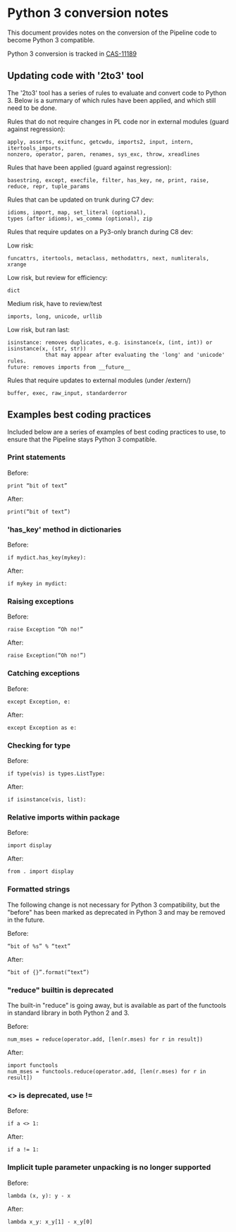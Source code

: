# Python 3 conversion notes

This document provides notes on the conversion of the Pipeline code to become
Python 3 compatible.

Python 3 conversion is tracked in 
[CAS-11189](https://open-jira.nrao.edu/browse/CAS-11189)


## Updating code with '2to3' tool

The '2to3' tool has a series of rules to evaluate and convert code to Python 3. 
Below is a summary of which rules have been applied, and which still need to be done.

Rules that do not require changes in PL code nor in external modules (guard
against regression):

```
apply, asserts, exitfunc, getcwdu, imports2, input, intern, itertools_imports,
nonzero, operator, paren, renames, sys_exc, throw, xreadlines
```

Rules that have been applied (guard against regression):

```
basestring, except, execfile, filter, has_key, ne, print, raise, reduce, repr, tuple_params
```

Rules that can be updated on trunk during C7 dev:

```
idioms, import, map, set_literal (optional),
types (after idioms), ws_comma (optional), zip
```

Rules that require updates on a Py3-only branch during C8 dev:

Low risk:
```
funcattrs, itertools, metaclass, methodattrs, next, numliterals, xrange
```

Low risk, but review for efficiency:
```
dict
```

Medium risk, have to review/test

```
imports, long, unicode, urllib
```

Low risk, but ran last:

```
isinstance: removes duplicates, e.g. isinstance(x, (int, int)) or isinstance(x, (str, str))
            that may appear after evaluating the 'long' and 'unicode' rules.
future: removes imports from __future__
```

Rules that require updates to external modules (under /extern/)

```
buffer, exec, raw_input, standarderror
```


## Examples best coding practices
Included below are a series of examples of best coding practices to use, to
ensure that the Pipeline stays Python 3 compatible.


### Print statements
Before:
```
print “bit of text”
```
After:
```
print(“bit of text”)
```

### 'has_key' method in dictionaries
Before:
```
if mydict.has_key(mykey):
```
After:
```
if mykey in mydict:
```

### Raising exceptions
Before:
```
raise Exception “Oh no!”
```
After:
```
raise Exception(“Oh no!”)
```

### Catching exceptions
Before:
```
except Exception, e:
```
After:
```
except Exception as e:
```

### Checking for type

Before:
```
if type(vis) is types.ListType:
```
After:
```
if isinstance(vis, list):
```

### Relative imports within package
Before:
```
import display
```
After:
```
from . import display
```

### Formatted strings
The following change is not necessary for Python 3 compatibility, 
but the "before" has been marked as deprecated in Python 3 and 
may be removed in the future.

Before:
```
“bit of %s” % “text”
```
After:
```
“bit of {}”.format(“text”)
```

### "reduce" builtin is deprecated
The built-in "reduce" is going away, but is available as part of the
functools in standard library in both Python 2 and 3.

Before:
```
num_mses = reduce(operator.add, [len(r.mses) for r in result])
```
After:
```
import functools
num_mses = functools.reduce(operator.add, [len(r.mses) for r in result])
```

### <> is deprecated, use !=
Before:
```
if a <> 1:
```
After:
```
if a != 1:
```

### Implicit tuple parameter unpacking is no longer supported
Before:
```
lambda (x, y): y - x
```
After:
```
lambda x_y: x_y[1] - x_y[0]
```
